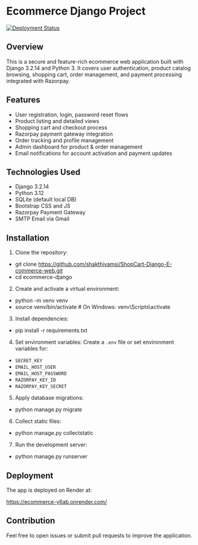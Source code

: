 # Ecommerce Django Project

[![Deployment Status](https://img.shields.io/badge/deployed-on_render-00bfff.svg)](https://ecommerce-y6ab.onrender.com/)

## Overview

This is a secure and feature-rich ecommerce web application built with Django 3.2.14 and Python 3. It covers user authentication, product catalog browsing, shopping cart, order management, and payment processing integrated with Razorpay.

## Features

- User registration, login, password reset flows
- Product listing and detailed views
- Shopping cart and checkout process
- Razorpay payment gateway integration
- Order tracking and profile management
- Admin dashboard for product & order management
- Email notifications for account activation and payment updates

## Technologies Used

- Django 3.2.14
- Python 3.12
- SQLite (default local DB)
- Bootstrap CSS and JS
- Razorpay Payment Gateway
- SMTP Email via Gmail

## Installation

1. Clone the repository:
- git clone https://github.com/shakthivamsi/ShopCart-Django-E-commerce-web.git
- cd ecommerce-django

2. Create and activate a virtual environment:
- python -m venv venv
- source venv/bin/activate # On Windows: venv\Scripts\activate

3. Install dependencies:
- pip install -r requirements.txt

4. Set environment variables:
Create a `.env` file or set environment variables for:
- `SECRET_KEY`
- `EMAIL_HOST_USER`
- `EMAIL_HOST_PASSWORD`
- `RAZORPAY_KEY_ID`
- `RAZORPAY_KEY_SECRET`

5. Apply database migrations:
- python manage.py migrate

6. Collect static files:
- python manage.py collectstatic

7. Run the development server:
- python manage.py runserver

## Deployment

The app is deployed on Render at:

https://ecommerce-y6ab.onrender.com/

## Contribution

Feel free to open issues or submit pull requests to improve the application.






